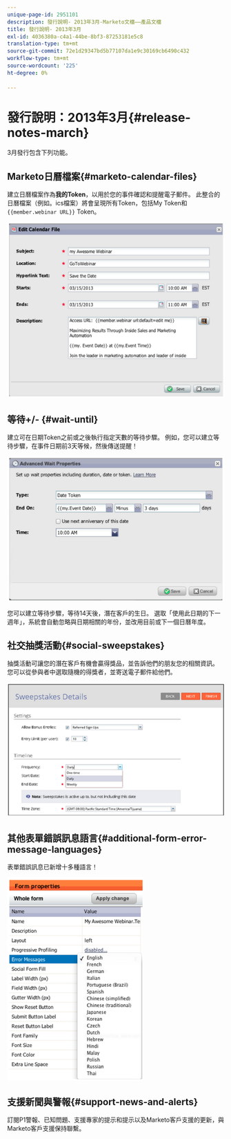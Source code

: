 ```yaml
---
unique-page-id: 2951101
description: 發行說明- 2013年3月-Marketo文檔——產品文檔
title: 發行說明- 2013年3月
exl-id: 4036380a-c4a1-44be-8bf3-87253181e5c8
translation-type: tm+mt
source-git-commit: 72e1d29347bd5b77107da1e9c30169cb6490c432
workflow-type: tm+mt
source-wordcount: '225'
ht-degree: 0%

---
```


# 發行說明：2013年3月{#release-notes-march}

3月發行包含下列功能。

## Marketo日曆檔案{#marketo-calendar-files}

建立日曆檔案作為&#x200B;**我的Token**，以用於您的事件確認和提醒電子郵件。 此整合的日曆檔案（例如。ics檔案）將會呈現所有Token，包括My Token和`{{member.webinar URL}}` Token。

![](assets/image2014-9-22-15-3a35-3a24.png)

## 等待+/- {#wait-until}

建立可在日期Token之前或之後執行指定天數的等待步驟。 例如，您可以建立等待步驟，在事件日期前3天等候，然後傳送提醒！

![](assets/image2014-9-22-15-3a35-3a44.png)

您可以建立等待步驟，等待14天後，潛在客戶的生日。 選取「使用此日期的下一週年」，系統會自動忽略與日期相關的年份，並改用目前或下一個日曆年度。

## 社交抽獎活動{#social-sweepstakes}

抽獎活動可讓您的潛在客戶有機會贏得獎品，並告訴他們的朋友您的相關資訊。 您可以從參與者中選取隨機的得獎者，並寄送電子郵件給他們。

![](assets/image2014-9-22-15-3a36-3a55.png)

## 其他表單錯誤訊息語言{#additional-form-error-message-languages}

表單錯誤訊息已新增十多種語言！

![](assets/image2014-9-22-15-3a37-3a25.png)

## 支援新聞與警報{#support-news-and-alerts}

訂閱P1警報、已知問題、支援專家的提示和提示以及Marketo客戶支援的更新，與Marketo客戶支援保持聯繫。
